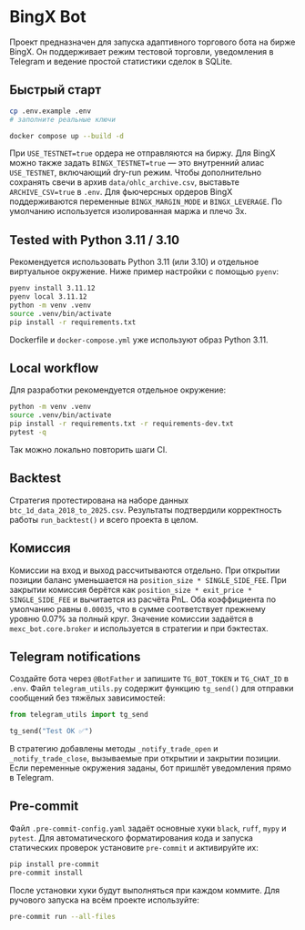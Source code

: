 # BingX Bot

Проект предназначен для запуска адаптивного торгового бота на бирже BingX. Он
поддерживает режим тестовой торговли, уведомления в Telegram и ведение простой
статистики сделок в SQLite.

## Быстрый старт

```bash
cp .env.example .env
# заполните реальные ключи

docker compose up --build -d
```

При `USE_TESTNET=true` ордера не отправляются на биржу. Для BingX можно также
задать `BINGX_TESTNET=true` — это внутренний алиас `USE_TESTNET`, включающий
dry-run режим. Чтобы дополнительно сохранять свечи в архив `data/ohlc_archive.csv`,
выставьте `ARCHIVE_CSV=true` в `.env`.
Для фьючерсных ордеров BingX поддерживаются переменные `BINGX_MARGIN_MODE` и
`BINGX_LEVERAGE`. По умолчанию используется изолированная маржа и плечо 3x.

## Tested with Python 3.11 / 3.10

Рекомендуется использовать Python 3.11 (или 3.10) и отдельное виртуальное окружение.
Ниже пример настройки с помощью `pyenv`:

```bash
pyenv install 3.11.12
pyenv local 3.11.12
python -m venv .venv
source .venv/bin/activate
pip install -r requirements.txt
```

Dockerfile и `docker-compose.yml` уже используют образ Python 3.11.

## Local workflow

Для разработки рекомендуется отдельное окружение:

```bash
python -m venv .venv
source .venv/bin/activate
pip install -r requirements.txt -r requirements-dev.txt
pytest -q
```

Так можно локально повторить шаги CI.

## Backtest

Стратегия протестирована на наборе данных `btc_1d_data_2018_to_2025.csv`. Результаты
подтвердили корректность работы `run_backtest()` и всего проекта в целом.

## Комиссия

Комиссии на вход и выход рассчитываются отдельно.
При открытии позиции баланс уменьшается на `position_size * SINGLE_SIDE_FEE`.
При закрытии комиссия берётся как `position_size * exit_price * SINGLE_SIDE_FEE` и
вычитается из расчёта PnL. Оба коэффициента по умолчанию равны `0.00035`,
что в сумме соответствует прежнему уровню 0.07% за полный круг.
Значение комиссии задаётся в `mexc_bot.core.broker` и используется в стратегии и при бэктестах.

## Telegram notifications

Создайте бота через `@BotFather` и запишите `TG_BOT_TOKEN` и `TG_CHAT_ID` в `.env`. Файл `telegram_utils.py` содержит функцию `tg_send()` для отправки сообщений без тяжёлых зависимостей:

```python
from telegram_utils import tg_send

tg_send("Test OK ✅")
```

В стратегию добавлены методы `_notify_trade_open` и `_notify_trade_close`, вызываемые при открытии и закрытии позиции. Если переменные окружения заданы, бот пришлёт уведомления прямо в Telegram.

## Pre-commit

Файл `.pre-commit-config.yaml` задаёт основные хуки `black`, `ruff`, `mypy` и `pytest`.
Для автоматического форматирования кода и запуска статических проверок
установите `pre-commit` и активируйте их:

```bash
pip install pre-commit
pre-commit install
```

После установки хуки будут выполняться при каждом коммите.
Для ручового запуска на всём проекте используйте:

```bash
pre-commit run --all-files
```
